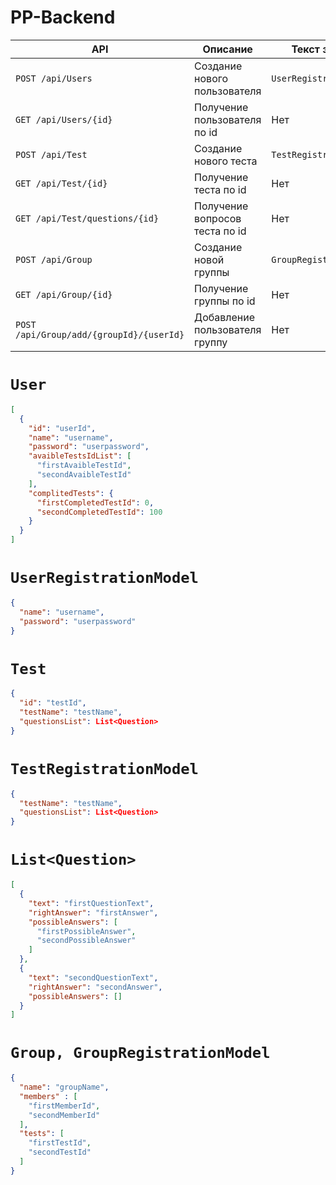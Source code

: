 # PP-Backend
| **API**                                  | **Описание**                     | **Текст запроса**        | **Текст ответа** |
|------------------------------------------|----------------------------------|--------------------------|------------------|
| `POST /api/Users`                        | Создание нового пользователя     | `UserRegistrationModel`  | Нет              |
| `GET /api/Users/{id}`                    | Получение пользователя по id     | Нет                      | `User`           |
| `POST /api/Test`                         | Создание нового теста            | `TestRegistrationModel`  | Нет              |
| `GET /api/Test/{id}`                     | Получение теста по id            | Нет                      | `Test`           |
| `GET /api/Test/questions/{id}`           | Получение вопросов теста по id   | Нет                      | `List<Question>` |
| `POST /api/Group`                        | Создание новой группы            | `GroupRegistrationModel` | Нет              |
| `GET /api/Group/{id}`                    | Получение группы по id           | Нет                      | `Group`          |
| `POST /api/Group/add/{groupId}/{userId}` | Добавление  пользователя  группу | Нет                      | Нет              |

# `User`
```json
[
  {
    "id": "userId",
    "name": "username",
    "password": "userpassword",
    "avaibleTestsIdList": [
      "firstAvaibleTestId",
      "secondAvaibleTestId"
    ],
    "complitedTests": {
      "firstCompletedTestId": 0,
      "secondCompletedTestId": 100
    }
  }
]
```

# `UserRegistrationModel`
```json
{
  "name": "username",
  "password": "userpassword"
}
```

# `Test`
```json
{
  "id": "testId",
  "testName": "testName",
  "questionsList": List<Question>
}
```

# `TestRegistrationModel`
```json
{
  "testName": "testName",
  "questionsList": List<Question>
}
```

# `List<Question>`
```json
[
  {
    "text": "firstQuestionText",
    "rightAnswer": "firstAnswer",
    "possibleAnswers": [
      "firstPossibleAnswer",
      "secondPossibleAnswer"
    ]
  },
  {
    "text": "secondQuestionText",
    "rightAnswer": "secondAnswer",
    "possibleAnswers": []
  }
]
```

# `Group, GroupRegistrationModel`
```json
{
  "name": "groupName",
  "members" : [
    "firstMemberId",
    "secondMemberId"
  ],
  "tests": [
    "firstTestId",
    "secondTestId"
  ]
}
```